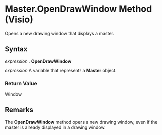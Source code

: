 
# Master.OpenDrawWindow Method (Visio)

Opens a new drawing window that displays a master.


## Syntax

 _expression_ . **OpenDrawWindow**

 _expression_ A variable that represents a **Master** object.


### Return Value

Window


## Remarks

The  **OpenDrawWindow** method opens a new drawing window, even if the master is already displayed in a drawing window.

